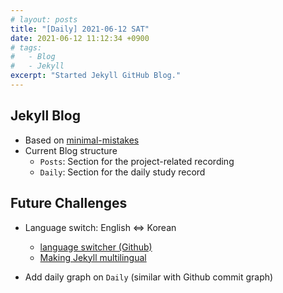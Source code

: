 ```yaml
---
# layout: posts
title: "[Daily] 2021-06-12 SAT"
date: 2021-06-12 11:12:34 +0900
# tags:
#   - Blog
#   - Jekyll
excerpt: "Started Jekyll GitHub Blog."
---
```


## Jekyll Blog

- Based on [minimal-mistakes][minimal-mistakes]
- Current Blog structure
  - `Posts`: Section for the project-related recording
  - `Daily`: Section for the daily study record

## Future Challenges

- Language switch: English ⇔ Korean

  - [language switcher (Github)][language switcher (github)]
  - [Making Jekyll multilingual][making jekyll multilingual]

- Add daily graph on `Daily` (similar with Github commit graph)

<!--
{% highlight ruby %}
def print_hi(name)
puts "Hi, #{name}"
end
print_hi('Tom')
#=> prints 'Hi, Tom' to STDOUT.
{% endhighlight %}
 -->

[minimal-mistakes]: https://github.com/mmistakes/minimal-mistakes
[language switcher (github)]: https://github.com/mmistakes/minimal-mistakes/issues/612
[making jekyll multilingual]: https://sylvaindurand.org/making-jekyll-multilingual/
